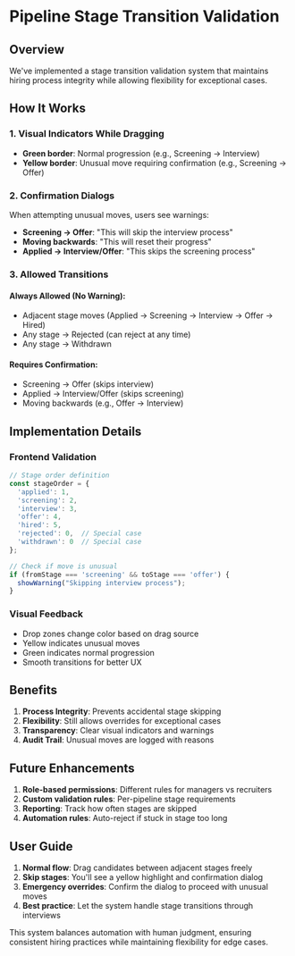 # Pipeline Stage Transition Validation

## Overview
We've implemented a stage transition validation system that maintains hiring process integrity while allowing flexibility for exceptional cases.

## How It Works

### 1. Visual Indicators While Dragging
- **Green border**: Normal progression (e.g., Screening → Interview)
- **Yellow border**: Unusual move requiring confirmation (e.g., Screening → Offer)

### 2. Confirmation Dialogs
When attempting unusual moves, users see warnings:
- **Screening → Offer**: "This will skip the interview process"
- **Moving backwards**: "This will reset their progress"
- **Applied → Interview/Offer**: "This skips the screening process"

### 3. Allowed Transitions

#### Always Allowed (No Warning):
- Adjacent stage moves (Applied → Screening → Interview → Offer → Hired)
- Any stage → Rejected (can reject at any time)
- Any stage → Withdrawn

#### Requires Confirmation:
- Screening → Offer (skips interview)
- Applied → Interview/Offer (skips screening)
- Moving backwards (e.g., Offer → Interview)

## Implementation Details

### Frontend Validation
```typescript
// Stage order definition
const stageOrder = {
  'applied': 1,
  'screening': 2,
  'interview': 3,
  'offer': 4,
  'hired': 5,
  'rejected': 0,  // Special case
  'withdrawn': 0  // Special case
};

// Check if move is unusual
if (fromStage === 'screening' && toStage === 'offer') {
  showWarning("Skipping interview process");
}
```

### Visual Feedback
- Drop zones change color based on drag source
- Yellow indicates unusual moves
- Green indicates normal progression
- Smooth transitions for better UX

## Benefits

1. **Process Integrity**: Prevents accidental stage skipping
2. **Flexibility**: Still allows overrides for exceptional cases
3. **Transparency**: Clear visual indicators and warnings
4. **Audit Trail**: Unusual moves are logged with reasons

## Future Enhancements

1. **Role-based permissions**: Different rules for managers vs recruiters
2. **Custom validation rules**: Per-pipeline stage requirements
3. **Reporting**: Track how often stages are skipped
4. **Automation rules**: Auto-reject if stuck in stage too long

## User Guide

1. **Normal flow**: Drag candidates between adjacent stages freely
2. **Skip stages**: You'll see a yellow highlight and confirmation dialog
3. **Emergency overrides**: Confirm the dialog to proceed with unusual moves
4. **Best practice**: Let the system handle stage transitions through interviews

This system balances automation with human judgment, ensuring consistent hiring practices while maintaining flexibility for edge cases.